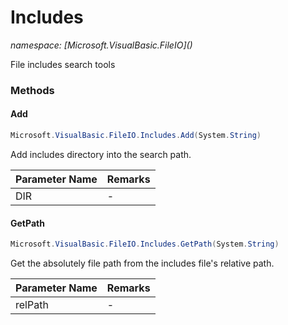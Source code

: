 ﻿# Includes
_namespace: [Microsoft.VisualBasic.FileIO](<a href="#" onClick="load('/docs/Microsoft.VisualBasic.FileIO/index.md')"></a>)_

File includes search tools



### Methods

#### Add
```csharp
Microsoft.VisualBasic.FileIO.Includes.Add(System.String)
```
Add includes directory into the search path.

|Parameter Name|Remarks|
|--------------|-------|
|DIR|-|


#### GetPath
```csharp
Microsoft.VisualBasic.FileIO.Includes.GetPath(System.String)
```
Get the absolutely file path from the includes file's relative path.

|Parameter Name|Remarks|
|--------------|-------|
|relPath|-|



